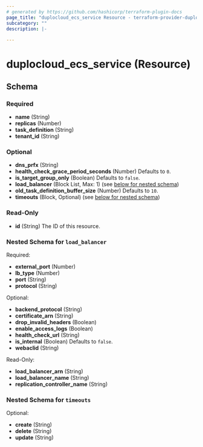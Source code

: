 ```yaml
---
# generated by https://github.com/hashicorp/terraform-plugin-docs
page_title: "duplocloud_ecs_service Resource - terraform-provider-duplocloud"
subcategory: ""
description: |-
  
---
```


# duplocloud_ecs_service (Resource)





<!-- schema generated by tfplugindocs -->
## Schema

### Required

- **name** (String)
- **replicas** (Number)
- **task_definition** (String)
- **tenant_id** (String)

### Optional

- **dns_prfx** (String)
- **health_check_grace_period_seconds** (Number) Defaults to `0`.
- **is_target_group_only** (Boolean) Defaults to `false`.
- **load_balancer** (Block List, Max: 1) (see [below for nested schema](#nestedblock--load_balancer))
- **old_task_definition_buffer_size** (Number) Defaults to `10`.
- **timeouts** (Block, Optional) (see [below for nested schema](#nestedblock--timeouts))

### Read-Only

- **id** (String) The ID of this resource.

<a id="nestedblock--load_balancer"></a>
### Nested Schema for `load_balancer`

Required:

- **external_port** (Number)
- **lb_type** (Number)
- **port** (String)
- **protocol** (String)

Optional:

- **backend_protocol** (String)
- **certificate_arn** (String)
- **drop_invalid_headers** (Boolean)
- **enable_access_logs** (Boolean)
- **health_check_url** (String)
- **is_internal** (Boolean) Defaults to `false`.
- **webaclid** (String)

Read-Only:

- **load_balancer_arn** (String)
- **load_balancer_name** (String)
- **replication_controller_name** (String)


<a id="nestedblock--timeouts"></a>
### Nested Schema for `timeouts`

Optional:

- **create** (String)
- **delete** (String)
- **update** (String)


